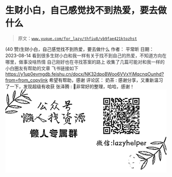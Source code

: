 # 生财小白，自己感觉找不到热爱，要去做什么

> 原文：[`www.yuque.com/for_lazy/thfiu8/vb9fae421ktozhst`](https://www.yuque.com/for_lazy/thfiu8/vb9fae421ktozhst)

<ne-h2 id="8ffa1022" data-lake-id="8ffa1022"><ne-heading-ext><ne-heading-anchor></ne-heading-anchor><ne-heading-fold></ne-heading-fold></ne-heading-ext><ne-heading-content><ne-text id="u1be84a69">(40 赞)生财小白，自己感觉找不到热爱，要去做什么</ne-text></ne-heading-content></ne-h2> <ne-p id="u16180eeb" data-lake-id="u16180eeb"><ne-text id="u7619b41a">作者： 平常昕</ne-text></ne-p> <ne-p id="ufbc5c5d5" data-lake-id="ufbc5c5d5"><ne-text id="u0bd8ab5e">日期：2023-08-14</ne-text></ne-p> <ne-p id="u98a0bbd2" data-lake-id="u98a0bbd2"><ne-text id="u60884949" style="background-color: rgb(255, 255, 255); color: rgb(47, 48, 52);">看到很多生财小白和我一样有关于找不到自己的热爱，不知道方向在哪里，做事没啥热情</ne-text></ne-p> <ne-p id="u0fb8779d" data-lake-id="u0fb8779d"><ne-text id="udab51d82" style="background-color: rgb(255, 255, 255); color: rgb(47, 48, 52);">自己刚好也在寻找答案的路上</ne-text></ne-p> <ne-p id="u541548ce" data-lake-id="u541548ce"><ne-text id="u1ae42877" style="background-color: rgb(255, 255, 255); color: rgb(47, 48, 52);">收集了几篇可能对和我一样的小白圈友有帮助的文章</ne-text></ne-p> <ne-p id="u1802518a" data-lake-id="u1802518a"><ne-text id="u27d0c58d" style="background-color: rgb(255, 255, 255); color: rgb(47, 48, 52);">飞书链接如下</ne-text></ne-p> <ne-p id="ua3029062" data-lake-id="ua3029062"><ne-text id="ueab4d63c">https://y1up0evmgdb.feishu.cn/docx/NK32dpoBWoo6VVxYjMqcnqOunhd?from=from_copylink</ne-text></ne-p> <ne-p id="u255c1b5f" data-lake-id="u255c1b5f"><ne-text id="u1d3f0d64">希望有帮助，感谢</ne-text></ne-p> <ne-hole id="u379bb8fd" data-lake-id="u379bb8fd"><ne-card data-card-name="hr" data-card-type="block" id="kcrM5" data-event-boundary="card"><ne-p id="u0af5638e" data-lake-id="u0af5638e"><ne-text id="ubc0e3590">评论区：</ne-text></ne-p> <ne-p id="u36183a55" data-lake-id="u36183a55"><ne-text id="uc52edfd3">奶茶 : 感谢分享，又重新温习了一下，发现超级有收获</ne-text> <ne-text id="ueae402bf">张泽腾 : 🙏非常好的整理，哈哈，感谢！</ne-text></ne-p> <ne-p id="ucb1b7ac8" data-lake-id="ucb1b7ac8"><ne-card data-card-name="image" data-card-type="inline" id="rVFVg" data-event-boundary="card">![](img/894d30a529e7c37bcd3392323c99941c.png)  <ne-hole id="ueb2cda6c" data-lake-id="ueb2cda6c"><ne-card data-card-name="hr" data-card-type="block" id="vn9IQ" data-event-boundary="card"></ne-card></ne-hole></ne-card></ne-p></ne-card></ne-hole>